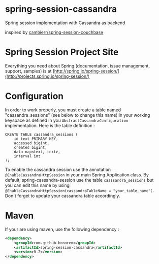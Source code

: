 # spring-session-cassandra

Spring session implementation with Cassandra as backend

inspired by [cambierr/spring-session-couchbase](https://github.com/cambierr/spring-session-couchbase)

# Spring Session Project Site

Everything you need about Spring (documentation, issue management, support, samples) is at [http://spring.io/spring-session/](http://projects.spring.io/spring-session/)

# Configuration

In order to work properly, you must create a table named "cassandra_sessions" (see below to change this name) in your working keyspace as defined in you `AbstractCassandraConfiguration` implementation.
Here is the table definition : 
```cql
CREATE TABLE cassandra_sessions (
    id text PRIMARY KEY,
    accessed bigint,
    created bigint,
    data map<text, text>,
    interval int
);
```

To enable the cassandra session use the annotation `@EnableCassandraHttpSession` in your main Spring Application class. By default, spring-cassandra-session use the table `casssandra_sessions` but you can edit this name by using `@EnableCassandraHttpSession(cassandraTableName = "your_table_name")`. Don't forget to update your cassandra table accordingly.

# Maven
If your are using maven, use the following dependency :
```xml
<dependency>
    <groupId>com.github.honorem</groupId>
    <artifactId>spring-session-cassandra</artifactId>
    <version>0.2</version>
</dependency>
```
